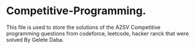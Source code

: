 # Competitive-Programming.
This file is used to store the solutions of the A2SV Competitive programming questions from codeforce, leetcode, hacker ranck that were solved By Gelete Daba.




